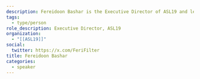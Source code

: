 ```yaml
---
description: Fereidoon Bashar is the Executive Director of ASL19 and lead strategic partnerships and organizational development. Fereidoon is self-taught in technology with a background in Political Science.
tags:
  - type/person
role_description: Executive Director, ASL19
organization:
  - "[[ASL19]]"
social:
  twitter: https://x.com/FeriFilter
title: Fereidoon Bashar
categories:
  - speaker
---
```


